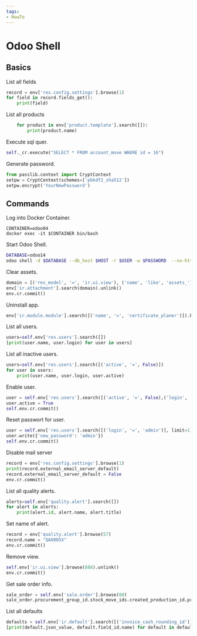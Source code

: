 ```yaml
---
tags:
- HowTo
---
```

# Odoo Shell

## Basics

List all fields

```python
record = env['res.config.settings'].browse(1)
for field in record.fields_get():
    print(field)
```

List all products

```python
	for product in env['product.template'].search([]):
		print(product.name)
```

Execute sql quer.
```python
self._cr.execute("SELECT * FROM account_move WHERE id = 16")
```

Generate password.
```python
from passlib.context import CryptContext
setpw = CryptContext(schemes=['pbkdf2_sha512'])
setpw.encrypt('YourNewPassword')
```

## Commands

Log into Docker Container.  
```
CONTAINER=odoo04
docker exec -it $CONTAINER bin/bash
```

Start Odoo Shell.  
```bash
DATABASE=odoo14
odoo shell -d $DATABASE --db_host $HOST -r $USER -w $PASSWORD  --no-http
```

Clear assets.  
```python
domain = [('res_model', '=', 'ir.ui.view'), ('name', 'like', 'assets_')]
env['ir.attachment'].search(domain).unlink()
env.cr.commit()
```

Uninstall app.
```python
env['ir.module.module'].search([('name', '=', 'certificate_planer')]).button_immediate_uninstall()
```

List all users.
```python
users=self.env['res.users'].search([])
[print(user.name, user.login) for user in users]
```

List all inactive users.
```python
users=self.env['res.users'].search([('active', '=', False)])
for user in users:
	print(user.name, user.login, user.active)
```

Enable user.
```python
user = self.env['res.users'].search([('active', '=', False),('login', '=', 'janik.vonrotz@mint-system.ch')])
user.active = True
self.env.cr.commit()
```

Reset passwort for user.
```python
user = self.env['res.users'].search([('login', '=', 'admin')], limit=1)
user.write({'new_password': 'admin'})
self.env.cr.commit()
```

Disable mail server

```python
record = env['res.config.settings'].browse(1)
print(record.external_email_server_default)
record.external_email_server_default = False
env.cr.commit()
```

List all quality alerts.
```python
alerts=self.env['quality.alert'].search([])
for alert in alerts:
	print(alert.id, alert.name, alert.title)
```

Set name of alert.
```python
record = env['quality.alert'].browse(57)
record.name = "QA0005X"
env.cr.commit()
```

Remove view.
```python
self.env['ir.ui.view'].browse(888).unlink()
env.cr.commit()
```

Get sale order info.
```python
sale_order = self.env['sale.order'].browse(60)
sale_order.procurement_group_id.stock_move_ids.created_production_id.procurement_group_id.mrp_production_ids
```

List all defaults
```python
defaults = self.env['ir.default'].search([('invoice_cash_rounding_id')], limit=1)
[print(default.json_value, default.field_id.name) for default in defaults]
```
